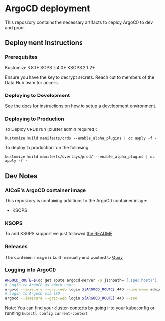 # ArgoCD deployment

This repository contains the necessary artifacts to deploy ArgoCD to dev and prod.

## Deployment Instructions

### Prerequisites
Kustomize 3.8.1+
SOPS 3.4.0+
KSOPS 2.1.2+

Ensure you have the key to decrypt secrets. Reach out to members of the Data Hub team for access.

### Deploying to Development

See [the docs](docs/setup_argocd_dev_enviornment.md) for instructions on how to setup a development environment.

### Deploying to Production
To Deploy CRDs run (cluster admin required):
```
kustomize build manifests/crds --enable_alpha_plugins | oc apply -f -
```

To deploy to production run the following:
```
kustomize build manifests/overlays/prod/ --enable_alpha_plugins | oc apply -f -
```

## Dev Notes

### AICoE's ArgoCD container image

This repository is containing additions to the ArgoCD container image:

* KSOPS

### KSOPS

To add KSOPS support we just followed [the README](https://github.com/viaduct-ai/kustomize-sops#argo-cd-integration-)

### Releases

The container image is built manually and pushed to [Quay](https://quay.io/repository/aicoe/argocd)

### Logging into ArgoCD

```bash
ARGOCD_ROUTE=$(oc get route argocd-server -o jsonpath='{.spec.host}')
# Login to ArgoCD as admin user
argocd --insecure --grpc-web login ${ARGOCD_ROUTE}:443 --username admin --password ${ARGOCD_SERVER_PASSWORD}
# Login to ArgoCD via SSO
argocd --insecure --grpc-web login ${ARGOCD_ROUTE}:443 --sso
```

Note: You can find your cluster-contexts by going into your kubeconfig or running `kubectl config current-context`
